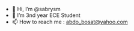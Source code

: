- 👋 Hi, I’m @sabrysm
- 👀 I’m 3nd year ECE Student
- 📫 How to reach me : abdo_bosat@yahoo.com

<!---
sabrysm/sabrysm is a ✨ special ✨ repository because its `README.md` (this file) appears on your GitHub profile.
You can click the Preview link to take a look at your changes.
--->
